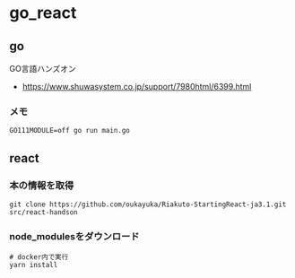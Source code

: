 # go_react

## go
GO言語ハンズオン
- https://www.shuwasystem.co.jp/support/7980html/6399.html



### メモ
```
GO111MODULE=off go run main.go
```

## react
### 本の情報を取得
```
git clone https://github.com/oukayuka/Riakuto-StartingReact-ja3.1.git src/react-handson
```

### node_modulesをダウンロード
```
# docker内で実行
yarn install
```


